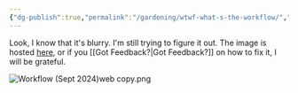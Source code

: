 ```yaml
---
{"dg-publish":true,"permalink":"/gardening/wtwf-what-s-the-workflow/","created":"2024-09-27T06:48:59.000+08:00","updated":"2024-10-01T09:24:17.000+08:00"}
---
```


Look, I know that it's blurry. I'm still trying to figure it out. The image is hosted [here](https://drive.google.com/file/d/1I6yd38ByofngbUtsjEb9NCuibNb6yNiv/view?usp=sharing), or if you [[Got Feedback?\|Got Feedback?]] on how to fix it, I will be grateful.

![Workflow (Sept 2024)web copy.png](/img/user/Extras/Workflow%20(Sept%202024)web%20copy.png)